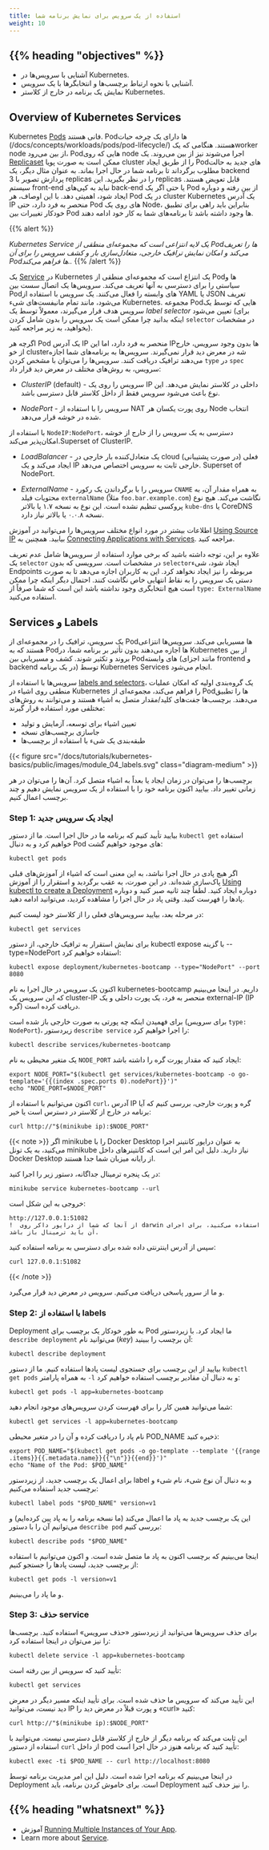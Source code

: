```yaml
---
title: استفاده از یک سرویس برای نمایش برنامه شما
weight: 10
---
```


## {{% heading "objectives" %}}

* آشنایی با سرویس‌ها در Kubernetes.
* آشنایی با نحوه ارتباط برچسب‌ها و انتخابگرها با یک سرویس.
* نمایش یک برنامه در خارج از کلاستر Kubernetes.

## Overview of Kubernetes Services


Kubernetes [Pods](/docs/concepts/workloads/pods/) فانی هستند. Podها دارای یک چرخه حیات (/docs/concepts/workloads/pods/pod-lifecycle/) هستند. هنگامی که یکworker node از بین می‌رود، Podهایی که روی node اجرا می‌شوند نیز از بین می‌روند. یک [Replicaset](/docs/concepts/workloads/controllers/replicaset/) ممکن است به صورت پویا cluster را از طریق ایجاد Podهای جدید به حالت مطلوب برگرداند تا برنامه شما در حال اجرا بماند. به عنوان مثال دیگر، یک backend پردازش تصویر با 3 replicas را در نظر بگیرید. این replicas قابل تعویض هستند. سیستم front-end نباید به کپی‌های back-end یا حتی اگر یک Pod از بین رفته و دوباره ایجاد شود، اهمیتی دهد. با این اوصاف، هر Pod در یک cluster Kubernetes یک آدرس IP منحصر به فرد دارد، حتی Pod های روی یک Node، بنابراین باید راهی برای تطبیق خودکار تغییرات بین Pod ها وجود داشته باشد تا برنامه‌های شما به کار خود ادامه دهند.

{{% alert %}}

_Kubernetes Service یک لایه انتزاعی است که مجموعه‌ای منطقی از Podها را تعریف می‌کند و امکان نمایش ترافیک خارجی، متعادل‌سازی بار و کشف سرویس را برای آن Podها فراهم می‌کند.._
{{% /alert %}}


یک [Service](/docs/concepts/services-networking/service/) در Kubernetes یک انتزاع است که مجموعه‌ای منطقی از Podها و سیاستی را برای دسترسی به آنها تعریف می‌کند. سرویس‌ها
یک اتصال سست بین Podهای وابسته را فعال می‌کنند. یک سرویس با استفاده از YAML یا JSON تعریف می‌شود،
مانند تمام مانیفست‌های شیء Kubernetes. مجموعه Podهایی که توسط یک سرویس هدف قرار می‌گیرند، معمولاً
توسط یک _label selector_ تعیین می‌شود (برای اینکه بدانید چرا ممکن است یک سرویس را بدون
شامل کردن `selector` در مشخصات بخواهید، به زیر مراجعه کنید).

اگرچه هر Pod یک آدرس IP منحصر به فرد دارد، اما این IPها بدون وجود سرویس، خارج از خو clusterشه در معرض دید قرار نمی‌گیرند. سرویس‌ها به برنامه‌های شما اجازه می‌دهند ترافیک دریافت کنند. سرویس‌ها را می‌توان با مشخص کردن `type` در `spec` سرویس، به روش‌های مختلف در معرض دید قرار داد:


* _ClusterIP_ (default) - سرویس را روی یک IP داخلی در کلاستر نمایش می‌دهد. این نوع باعث می‌شود سرویس فقط از داخل کلاستر قابل دسترسی باشد.

* _NodePort_ - سرویس را با استفاده از NAT روی پورت یکسان هر Node انتخاب شده در خوشه قرار می‌دهد.

با استفاده از `NodeIP:NodePort`، دسترسی به یک سرویس را از خارج از خوشه امکان‌پذیر می‌کند.Superset of ClusterIP.

* _LoadBalancer_ - یک متعادل‌کننده بار خارجی در cloud فعلی (در صورت پشتیبانی) ایجاد می‌کند و یک IP خارجی ثابت به سرویس اختصاص می‌دهد. Superset of NodePort.


* _ExternalName_ - سرویس را با برگرداندن یک رکورد `CNAME` به همراه مقدار آن، به محتویات فیلد `externalName` (مثلاً `foo.bar.example.com`) نگاشت می‌کند. هیچ نوع پروکسی تنظیم نشده است. این نوع به نسخه ۱.۷ یا بالاتر `kube-dns` یا CoreDNS نسخه ۰.۰.۸ یا بالاتر نیاز دارد.

اطلاعات بیشتر در مورد انواع مختلف سرویس‌ها را می‌توانید در آموزش [Using Source IP](/docs/tutorials/services/source-ip/)  بیابید. همچنین به [Connecting Applications with Services](/docs/tutorials/services/connect-applications-service/). مراجعه کنید.



علاوه بر این، توجه داشته باشید که برخی موارد استفاده از سرویس‌ها شامل عدم تعریف یک `selector` در مشخصات است. سرویسی که بدون `selector`ایجاد شود، شیء Endpoints مربوطه را نیز ایجاد نخواهد کرد. این به کاربران اجازه می‌دهد تا به صورت دستی یک سرویس را به نقاط انتهایی خاص نگاشت کنند. احتمال دیگر اینکه چرا ممکن است هیچ انتخابگری وجود نداشته باشد این است که شما صرفاً از `type: ExternalName` استفاده می‌کنید.


## Services و Labels

یک سرویس، ترافیک را در مجموعه‌ای از Podها مسیریابی می‌کند. سرویس‌ها انتزاعی هستند که به Podها اجازه می‌دهند بدون تأثیر بر برنامه شما، در Kubernetes از بین بروند و تکثیر شوند. کشف و مسیریابی بین Podهای وابسته (مانند اجزای frontend و backend در یک برنامه) توسط Kubernetes Services انجام می‌شود.



سرویس‌ها با استفاده از [labels and selectors](/docs/concepts/overview/working-with-objects/labels)، یک گروه‌بندی اولیه که امکان عملیات منطقی روی اشیاء در Kubernetes را فراهم می‌کند، مجموعه‌ای از Podها را تطبیق می‌دهند. برچسب‌ها جفت‌های کلید/مقدار متصل به اشیاء هستند و می‌توانند به روش‌های مختلفی مورد استفاده قرار گیرند:

* تعیین اشیاء برای توسعه، آزمایش و تولید
* جاسازی برچسب‌های نسخه
* طبقه‌بندی یک شیء با استفاده از برچسب‌ها




{{< figure src="/docs/tutorials/kubernetes-basics/public/images/module_04_labels.svg" class="diagram-medium" >}}


برچسب‌ها را می‌توان در زمان ایجاد یا بعداً به اشیاء متصل کرد. آن‌ها را می‌توان در هر زمانی تغییر داد. بیایید اکنون برنامه خود را با استفاده از یک سرویس نمایش دهیم و چند برچسب اعمال کنیم.



### Step 1: ایجاد یک سرویس جدید

بیایید تأیید کنیم که برنامه ما در حال اجرا است. ما از دستور `kubectl get` استفاده خواهیم کرد و به دنبال Pod های موجود خواهیم گشت:

```shell
kubectl get pods
```

اگر هیچ پادی در حال اجرا نباشد، به این معنی است که اشیاء از آموزش‌های قبلی پاک‌سازی شده‌اند. در این صورت، به عقب برگردید و استقرار را از آموزش [Using kubectl to create a Deployment](/docs/tutorials/kubernetes-basics/deploy-app/deploy-intro#deploy-an-app) دوباره ایجاد کنید. لطفاً چند ثانیه صبر کنید و دوباره پادها را فهرست کنید. وقتی پاد در حال اجرا را مشاهده کردید، می‌توانید ادامه دهید.





در مرحله بعد، بیایید سرویس‌های فعلی را از کلاستر خود لیست کنیم:

```shell
kubectl get services
```

برای نمایش استقرار به ترافیک خارجی، از دستور kubectl expose با گزینه --type=NodePort استفاده خواهیم کرد:

```shell
kubectl expose deployment/kubernetes-bootcamp --type="NodePort" --port 8080
```

اکنون یک سرویس در حال اجرا به نام kubernetes-bootcamp داریم. در اینجا می‌بینیم که این سرویس یک cluster-IP منحصر به فرد، یک پورت داخلی و یک external-IP (IP گره) دریافت کرده است.

برای فهمیدن اینکه چه پورتی به صورت خارجی باز شده است (برای سرویس `type: NodePort`)، زیردستور `describe service` را اجرا خواهیم کرد:


```shell
kubectl describe services/kubernetes-bootcamp
```

یک متغیر محیطی به نام `NODE_PORT` ایجاد کنید که مقدار پورت گره را داشته باشد:

```shell
export NODE_PORT="$(kubectl get services/kubernetes-bootcamp -o go-template='{{(index .spec.ports 0).nodePort}}')"
echo "NODE_PORT=$NODE_PORT"
```

اکنون می‌توانیم با استفاده از `curl`، آدرس IP گره و پورت خارجی، بررسی کنیم که آیا برنامه در خارج از کلاستر در دسترس است یا خیر:

```shell
curl http://"$(minikube ip):$NODE_PORT"
```
{{< note >}}
اگر minikube را با Docker Desktop به عنوان درایور کانتینر اجرا می‌کنید، به یک تونل minikube نیاز دارید. دلیل این امر این است که کانتینرهای داخل Docker Desktop از رایانه میزبان شما جدا هستند.


در یک پنجره ترمینال جداگانه، دستور زیر را اجرا کنید:

```shell
minikube service kubernetes-bootcamp --url
```

خروجی به این شکل است:

```
http://127.0.0.1:51082
!  از آنجا که شما از درایور داکر روی darwin استفاده می‌کنید، برای اجرای آن باید ترمینال باز باشد.
```

سپس از آدرس اینترنتی داده شده برای دسترسی به برنامه استفاده کنید:

```shell
curl 127.0.0.1:51082
```
{{< /note >}}

و ما از سرور پاسخی دریافت می‌کنیم. سرویس در معرض دید قرار می‌گیرد.

### Step 2: با استفاده از labels

Deployment به طور خودکار یک برچسب برای Pod ما ایجاد کرد. با زیردستور `describe deployment` می‌توانید نام (_key_) آن برچسب را ببینید:


```shell
kubectl describe deployment
```

بیایید از این برچسب برای جستجوی لیست پادها استفاده کنیم. ما از دستور `kubectl get pods` به همراه پارامتر `-l` و به دنبال آن مقادیر برچسب استفاده خواهیم کرد:

```shell
kubectl get pods -l app=kubernetes-bootcamp
```
شما می‌توانید همین کار را برای فهرست کردن سرویس‌های موجود انجام دهید:

```shell
kubectl get services -l app=kubernetes-bootcamp
```

نام پاد را دریافت کرده و آن را در متغیر محیطی POD_NAME ذخیره کنید:


```shell
export POD_NAME="$(kubectl get pods -o go-template --template '{{range .items}}{{.metadata.name}}{{"\n"}}{{end}}')"
echo "Name of the Pod: $POD_NAME"
```

برای اعمال یک برچسب جدید، از زیردستور label و به دنبال آن نوع شیء، نام شیء و برچسب جدید استفاده می‌کنیم:

```shell
kubectl label pods "$POD_NAME" version=v1
```

این یک برچسب جدید به پاد ما اعمال می‌کند (ما نسخه برنامه را به پاد پین کرده‌ایم) و می‌توانیم آن را با دستور `describe pod` بررسی کنیم:

```shell
kubectl describe pods "$POD_NAME"
```

اینجا می‌بینیم که برچسب اکنون به پاد ما متصل شده است. و اکنون می‌توانیم با استفاده از برچسب جدید، لیست پادها را جستجو کنیم:

```shell
kubectl get pods -l version=v1
```
و ما پاد را می‌بینیم.


### Step 3: حذف service

برای حذف سرویس‌ها می‌توانید از زیردستور «حذف سرویس» استفاده کنید. برچسب‌ها را نیز می‌توان در اینجا استفاده کرد:


```shell
kubectl delete service -l app=kubernetes-bootcamp
```

تأیید کنید که سرویس از بین رفته است:

```shell
kubectl get services
```

این تأیید می‌کند که سرویس ما حذف شده است. برای تأیید اینکه مسیر دیگر در معرض دید نیست، می‌توانید IP و پورت قبلاً در معرض دید را «curl» کنید:

```shell
curl http://"$(minikube ip):$NODE_PORT"
```

این ثابت می‌کند که برنامه دیگر از خارج از کلاستر قابل دسترسی نیست. می‌توانید با استفاده از دستور `curl` از داخل pod تأیید کنید که برنامه هنوز در حال اجرا است:

```shell
kubectl exec -ti $POD_NAME -- curl http://localhost:8080
```

در اینجا می‌بینیم که برنامه اجرا شده است. دلیل این امر مدیریت برنامه توسط Deployment است. برای خاموش کردن برنامه، باید Deployment را نیز حذف کنید.


## {{% heading "whatsnext" %}}

* آموزش
[Running Multiple Instances of Your App](/docs/tutorials/kubernetes-basics/scale/scale-intro/).
* Learn more about [Service](/docs/concepts/services-networking/service/).
